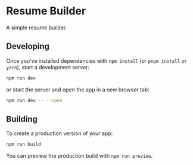 # Resume Builder

A simple resume builder.

## Developing

Once you've installed dependencies with `npm install` (or `pnpm install` or `yarn`), start a development server:

```sh
npm run dev
```

or start the server and open the app in a new browser tab:

```sh
npm run dev -- --open
```

## Building

To create a production version of your app:

```sh
npm run build
```

You can preview the production build with `npm run preview`.
